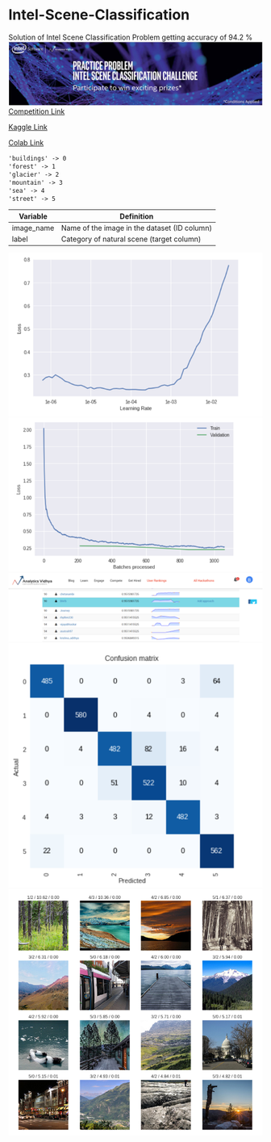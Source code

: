 # Intel-Scene-Classification
Solution of Intel Scene Classification Problem getting accuracy of 94.2 %
![image](images/Capture5.PNG)
[Competition Link](https://datahack.analyticsvidhya.com/contest/practice-problem-intel-scene-classification-challe/)

[Kaggle Link](https://www.kaggle.com/nitishabharathi/scene-classification)

[Colab Link](https://colab.research.google.com/drive/1NggCLuuEJnxQo7DVThrDUW1yjEQn3XaN#scrollTo=xJUjD9s5g8s5)

```
'buildings' -> 0
'forest' -> 1
'glacier' -> 2
'mountain' -> 3
'sea' -> 4
'street' -> 5
```


| Variable	| Definition |
| ------------- | ----------------- |
| image_name	| Name of the image in the dataset (ID column) |
| label | Category of natural scene (target column) |
 
 
![image](images/lr.PNG)
![image](images/loss.PNG)
![image](images/Capture.PNG)
![image](images/Capture1.PNG)
![image](images/Capture3.PNG)

